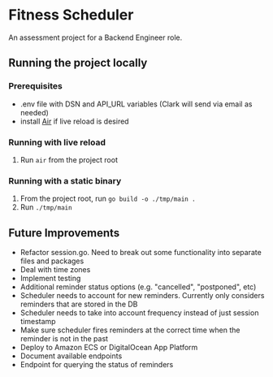 # Fitness Scheduler

An assessment project for a Backend Engineer role.

## Running the project locally

### Prerequisites

- .env file with DSN and API_URL variables (Clark will send via email as needed)
- install [Air](https://github.com/cosmtrek/air#installation) if live reload is desired

### Running with live reload

1. Run `air` from the project root

### Running with a static binary

1. From the project root, run `go build -o ./tmp/main .`
1. Run `./tmp/main`

## Future Improvements

- Refactor session.go. Need to break out some functionality into separate files and packages
- Deal with time zones
- Implement testing
- Additional reminder status options (e.g. "cancelled", "postponed", etc)
- Scheduler needs to account for new reminders. Currently only considers reminders that are stored in the DB
- Scheduler needs to take into account frequency instead of just session timestamp
- Make sure scheduler fires reminders at the correct time when the reminder is not in the past
- Deploy to Amazon ECS or DigitalOcean App Platform
- Document available endpoints
- Endpoint for querying the status of reminders
